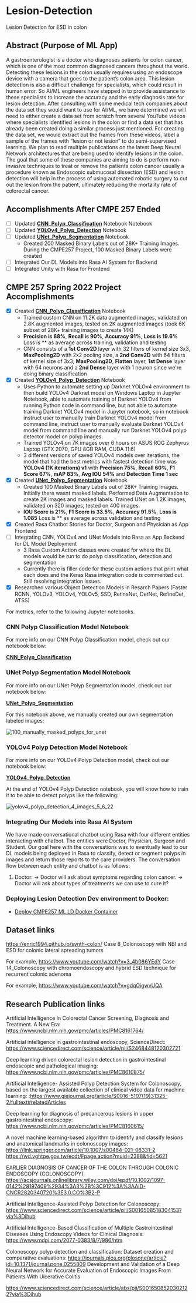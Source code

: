 # Lesion-Detection

Lesion Detection for ESD in colon

## Abstract (Purpose of ML App)

A gastroenterologist is a doctor who diagnoses patients for colon cancer, which is one of the most common diagnosed cancers throughout the world. Detecting these lesions in the colon usually requires using an endoscope device with a camera that goes to the patient’s colon area. This lesion detection is also a difficult challenge for specialists, which could result in human error. So AI/ML engineers have stepped in to provide assistance to these specialists to increase the accuracy and the early diagnosis rate for lesion detection. After consulting with some medical tech companies about the data set they would want to use for AI/ML, we have determined we will need to either create a data set from scratch from several YouTube videos where specialists identified lesions in the colon or find a data set that has already been created doing a similar process just mentioned. For creating the data set, we would extract out the frames from these videos, label a sample of the frames with “lesion or not lesion” to do semi-supervised learning. We plan to read multiple publications on the latest Deep Neural Network architectures that are being used to identify lesions in the colon. The goal that some of these companies are aiming to do is perform non-invasive techniques to treat or remove the patients colon cancer usually a procedure known as Endoscopic submucosal dissection (ESD) and lesion detection will help in the process of using automated robotic surgery to cut out the lesion from the patient, ultimately reducing the mortality rate of colorectal cancer.

## Accomplishments After CMPE 257 Ended

- [ ] Updated **[CNN_Polyp_Classification](Notebooks/CNN_Polyp_Classification.ipynb)** Notebook Notebook
- [ ] Updated **[YOLOv4_Polyp_Detection](Notebooks/YOLOv4_Polyp_Detection.ipynb)** Notebook
- [ ] Updated **[UNet_Polyp_Segmentation](Notebooks/UNet_Polyp_Segmentation.ipynb)** Notebook
    - Created 200 Masked Binary Labels out of 28K+ Training Images. During the CMPE257 Project, 100 Masked Binary Labels were created
- [ ] Integrated Our DL Models into Rasa AI System for Backend
- [ ] Integrated Unity with Rasa for Frontend

## CMPE 257 Spring 2022 Project Accomplishments

- [x] Created **[CNN_Polyp_Classification](Notebooks/CNN_Polyp_Classification.ipynb)** Notebook
  - Trained custom CNN on 11.2K data augmented images, validated on 2.8K augmented images, tested on 2K augmented images (took 6K subset of 28K+ training images to create 14K)
  - **Precision is 88%**, **Recall is 90%**, **Accuracy 91%**, **Loss is 19.6%** Loss is ** as average across training, validation and testing
  - CNN consists of a **1st Conv2D** layer with 32 filters of kernel size 3x3, **MaxPooling2D** with 2x2 pooling size, a **2nd Conv2D** with 64 filters of kernel size of 3x3, **MaxPooling2D**, **Flatten** layer, **1st Dense** layer with 64 neurons and a **2nd Dense** layer with 1 neuron since we're doing binary classification
- [x] Created **[YOLOv4_Polyp_Detection](Notebooks/YOLOv4_Polyp_Detection.ipynb)** Notebook
  - Uses Python to automate setting up Darknet YOLOv4 environment to then build YOLOv4 Darknet model on Windows Laptop in Jupyter Notebook, able to automate training of Darknet YOLOv4 from running Python code in command line, but not able to automate training Darknet YOLOv4 model in Jupyter notebook, so in notebook instruct user to manually train Darknet YOLOv4 model from command line, instruct user to manually evaluate Darknet YOLOv4 model from command line and manually run Darknet YOLOv4 polyp detector model on polyp images.
  - Trained YOLOv4 on 7K images over 6 hours on ASUS ROG Zephyrus Laptop (GTX 2070, GPU 8GB RAM, CUDA 11.6)
  - 3 different versions of saved YOLOv4 models over iterations, the model that had the best metrics with fastest detection time was **YOLOv4 (1K iterations) v1** with **Precision 75%**, **Recall 60%**, **F1 Score 67%**, **mAP 83%**, **Avg IOU 54%** and **Detection Time 1 sec**
- [x] Created **[UNet_Polyp_Segmentation](Notebooks/UNet_Polyp_Segmentation.ipynb)** Notebook
  - Created 100 Masked Binary Labels out of 28K+ Training Images. Initially there wasnt masked labels. Performed Data Augmentation to create 2K images and masked labels. Trained UNet on 1.2K images, validated on 320 images, tested on 400 images.
  - **IOU Score is 21%**, **F1 Score is 33.5%**, **Accuracy 91.5%**, **Loss is 1.085** Loss is ** as average across validation and testing
- [x] Created Rasa Chatbot Stories for Doctor, Surgeon and Physician as App Frontend
- [ ] Integrating CNN, YOLOv4 and UNet Models into Rasa as App Backend for DL Model Deployment
  - 3 Rasa Custom Action classes were created for where the DL models would be run to do polyp classification, detection and segmentation
  - Currently there is filler code for these custom actions that print what each does and the Keras Rasa integration code is commented out. Still resolving integration issues.
- [x] Researched various Object Detection Models in Resarch Papers (Faster RCNN, YOLOv3, YOLOv4, YOLOv5, SSD, RetinaNet, DetNet, RefineDet, ATSS)

For metrics, refer to the following Jupyter notebooks.

### CNN Polyp Classification Model Notebook

For more info on our CNN Polyp Classification model, check out our notebook below:

**[CNN_Polyp_Classification](Notebooks/CNN_Polyp_Classification.ipynb)**

### UNet Polyp Segmentation Model Notebook

For more info on our UNet Polyp Segmentation model, check out our notebook below:

**[UNet_Polyp_Segmentation](Notebooks/UNet_Polyp_Segmentation.ipynb)**

For this notebook above, we manually created our own segmentation labeled images:

![100_manually_masked_polyps_for_unet](docs/images/100_manually_masked_polyps_for_unet.jpg)

### YOLOv4 Polyp Detection Model Notebook

For more info on our YOLOv4 Polyp Detection model, check out our notebook below:

**[YOLOv4_Polyp_Detection](Notebooks/YOLOv4_Polyp_Detection.ipynb)**

At the end of YOLOv4 Polyp Detection notebook, you will know how to train it to be able to detect polyps like the following:

![yolov4_polyp_detection_4_images_5_6_22](docs/images/yolov4_polyp_detection_4_images_5_6_22.jpg)

### Integrating Our Models into Rasa AI System

We have made conversational chatbot using Rasa with four different entities interacting with chatbot. The entities were Doctor, Physician, Surgeon and Student. Our goal here with the conversations was to eventually lead to our DL models being deployed in Rasa to classify, detect or segment polyps in images and return those reports to the care providers. The conversation flow between each entity and chatbot is as follows:

1. Doctor:
-> Doctor will ask about symptoms regarding colon cancer.
-> Doctor will ask about types of treatments we can use to cure it?

### Deploying Lesion Detection Dev environment to Docker:

- [Deploy CMPE257 ML LD Docker Container](./docs/README.md)


 
## Dataset links

https://enric1994.github.io/synth-colon/
Case 8_Colonoscopy with NBI and ESD for colonic lateral spreading tumors

For example, https://www.youtube.com/watch?v=3_4b086YEdY
Case 14_Colonoscopy with chromoendoscopy and hybrid ESD technique for recurrent colonic adenoma

For example, https://www.youtube.com/watch?v=gdqOigwvUQA
 
## Research Publication links

Artificial Intelligence in Colorectal Cancer Screening, Diagnosis and Treatment. A New Era: https://www.ncbi.nlm.nih.gov/pmc/articles/PMC8161764/

Artificial intelligence in gastrointestinal endoscopy, ScienceDirect: https://www.sciencedirect.com/science/article/pii/S2468448120302721

Deep learning driven colorectal lesion detection in gastrointestinal endoscopic and pathological imaging: https://www.ncbi.nlm.nih.gov/pmc/articles/PMC8610875/

Artificial Intelligence- Assisted Polyp Detection System for Colonoscopy, based on the largest available collection of clinical video data for machine learning: :https://www.giejournal.org/article/S0016-5107(19)31325-2/fulltext#relatedArticles

Deep learning for diagnosis of precancerous lesions in upper gastrointestinal endoscopy: https://www.ncbi.nlm.nih.gov/pmc/articles/PMC8160615/

A novel machine learning-based algorithm to identify and classify lesions and anatomical landmarks in colonoscopy images: https://link.springer.com/article/10.1007/s00464-021-08331-2
https://wd.vghtpe.gov.tw/ecdt/Fpage.action?muid=2388&fid=5621

EARLIER DIAGNOSIS OF CANCER OF THE COLON THROUGH COLONIC ENDOSCOPY (COLONOSCOPY):
https://acsjournals.onlinelibrary.wiley.com/doi/epdf/10.1002/1097-0142%28197409%2934%3A3%2B%3C912%3A%3AAID-CNCR2820340720%3E3.0.CO%3B2-P

Artificial Intelligence-Assisted Polyp Detection for Colonoscopy: https://www.sciencedirect.com/science/article/pii/S0016508518304153?via%3Dihub

Artificial Intelligence-Based Classification of Multiple Gastrointestinal Diseases Using Endoscopy Videos for Clinical Diagnosis:
https://www.mdpi.com/2077-0383/8/7/986/htm


Colonoscopy polyp detection and classification: Dataset creation and comparative evaluations:
https://journals.plos.org/plosone/article?id=10.1371/journal.pone.0255809
Development and Validation of a Deep Neural Network for Accurate Evaluation of Endoscopic Images From Patients With Ulcerative Colitis

https://www.sciencedirect.com/science/article/abs/pii/S0016508520302122?via%3Dihub
